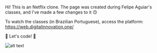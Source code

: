Hi! This is an Netflix clone. The page was created during Felipe Aguiar's classes, and I've made a few changes to it 🙃

To watch the classes (in Brazilian Portuguese), access the platform: https://web.digitalinnovation.one/

🚀 Let's code! 🚀

![alt text](https://github.com/soares-ad/Netflix-D-Version/blob/main/img/LandingPage.png?raw=true)
